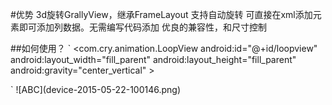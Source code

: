 #优势
3d旋转GrallyView，继承FrameLayout
支持自动旋转
可直接在xml添加元素即可添加列数据。无需编写代码添加
优良的兼容性，和尺寸控制

##如何使用？
`
 <com.cry.animation.LoopView
        android:id="@+id/loopview"
        android:layout_width="fill_parent"
        android:layout_height="fill_parent"
        android:gravity="center_vertical"
        >
  <!--  此处添加你的布局元素，可以用layout包裹 --!>
       <ImageView
         android:layout_width="130dp"
         android:layout_height="20dp"
         android:scaleType="fitXY"
         android:paddingLeft="20dp"
         android:paddingRight="20dp"
         android:src="@drawable/image_shader"/>
       <ImageView
                android:layout_width="130dp"
                android:layout_height="20dp"
                android:scaleType="fitXY"
                android:paddingLeft="20dp"
                android:paddingRight="20dp"
                android:src="@drawable/image_shader"/>
       <ImageView
                android:layout_width="130dp"
                android:layout_height="20dp"
                android:scaleType="fitXY"
                android:paddingLeft="20dp"
                android:paddingRight="20dp"
                android:src="@drawable/image_shader"/>
 </com.cry.animation.LoopView>
 `

![ABC](device-2015-05-22-100146.png)
